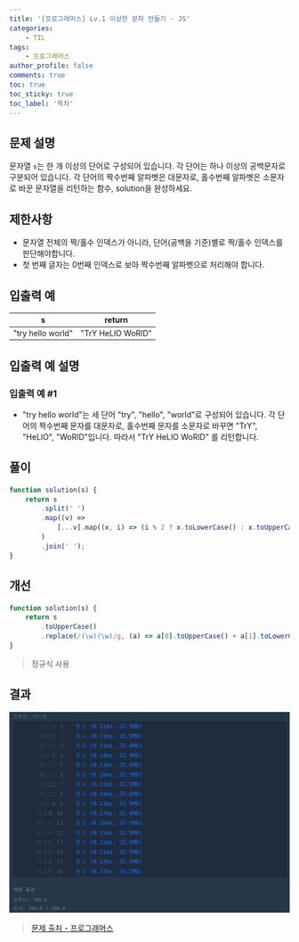 ```yaml
---
title: '[프로그래머스] Lv.1 이상한 문자 만들기 - JS'
categories:
    - TIL
tags:
    - 프로그래머스
author_profile: false
comments: true
toc: true
toc_sticky: true
toc_label: '목차'
---
```


## 문제 설명

문자열 `s`는 한 개 이상의 단어로 구성되어 있습니다. 각 단어는 하나 이상의 공백문자로 구분되어 있습니다. 각 단어의 짝수번째 알파벳은 대문자로, 홀수번째 알파벳은 소문자로 바꾼 문자열을 리턴하는 함수, solution을 완성하세요.

## 제한사항

-   문자열 전체의 짝/홀수 인덱스가 아니라, 단어(공백을 기준)별로 짝/홀수 인덱스를 판단해야합니다.
-   첫 번째 글자는 0번째 인덱스로 보아 짝수번째 알파벳으로 처리해야 합니다.

## 입출력 예

| s                 | return            |
| ----------------- | ----------------- |
| "try hello world" | "TrY HeLlO WoRlD" |

## 입출력 예 설명

### 입출력 예 #1

-   "try hello world"는 세 단어 "try", "hello", "world"로 구성되어 있습니다. 각 단어의 짝수번째 문자를 대문자로, 홀수번째 문자를 소문자로 바꾸면 "TrY", "HeLlO", "WoRlD"입니다. 따라서 "TrY HeLlO WoRlD" 를 리턴합니다.

## 풀이

```javascript
function solution(s) {
    return s
        .split(' ')
        .map((v) =>
            [...v].map((x, i) => (i % 2 ? x.toLowerCase() : x.toUpperCase())).join('')
        )
        .join(' ');
}
```

## 개선

```javascript
function solution(s) {
    return s
        .toUpperCase()
        .replace(/(\w)(\w)/g, (a) => a[0].toUpperCase() + a[1].toLowerCase());
}
```

> 정규식 사용

## 결과

![result](/assets/images/2023/08/25/algorithm-35-result.png)

> [문제 출처 - 프로그래머스](https://school.programmers.co.kr/learn/courses/30/lessons/12930)
